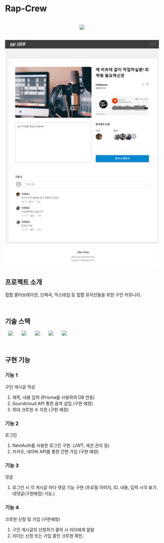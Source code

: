 # Rap-Crew

<p align="center">
  <br>
  <img src="./public/images/full_screen.png">
  <br>
</p>


<p align="center">
  <br>
  <img src="./public/images/full_screen2.png">
  <br>
</p>





## 프로젝트 소개

<p align="justify">
힙합 콜라보레이션, 단체곡, 믹스테잎 등 힙합 뮤지션들을 위한 구인 커뮤니티.
</p>

<!-- <p align="center">
GIF Images
</p> -->

<br>

## 기술 스택
<img src="https://img.shields.io/badge/Next.js-000000?style=flat-square&logo=Next.js&logoColor=white" style="height : 25px; margin-left : 10px; margin-right : 10px;"/></a>&nbsp;
<img src="https://img.shields.io/badge/MUI-007FFF?style=flat-square&logo=MUI&logoColor=white" style="height : 25px; margin-left : 10px; margin-right : 10px;"/></a>&nbsp;
<img src="https://img.shields.io/badge/Prisma-2D3748?style=flat-square&logo=Prisma&logoColor=white" style="height : 25px; margin-left : 10px; margin-right : 10px;"/></a>&nbsp;
<img src="https://img.shields.io/badge/MySQL-4479A1?style=flat-square&logo=MySQL&logoColor=white" style="height : 25px; margin-left : 10px; margin-right : 10px;"/></a>&nbsp;
<img src="https://img.shields.io/badge/NextAuth.js-c433e4?style=flat-square" style="height : 25px; margin-left : 10px; margin-right : 10px;"/></a>&nbsp;

<br>

## 구현 기능

### 기능 1
구인 게시글 작성
  1. 제목, 내용 입력 (Prisma를 사용하여 DB 연동)
  2. Soundcloud API 통한 음악 삽입 (구현 예정)
  3. 최대 크루원 수 지정 (구현 예정)

### 기능 2
로그인
  1. NextAuth를 사용한 로그인 구현. (JWT, 세션 관리 등)
  2. 카카오, 네이버 API를 통한 간편 가입 (구현 예정)

### 기능 3
댓글
  1. 로그인 시 각 게시글 마다 댓글 기능 구현 (프로필 이미지, ID, 내용, 입력 시각 표기. 대댓글(구현예정) 기능.)

### 기능 4
크루원 신청 및 가입 (구현예정)
  1. 구인 게시글의 신청하기 클릭 시 리더에게 알람
  2. 리더는 신청 또는 가입 중인 크루원 확인.

<br>

<!-- ## 배운 점 & 아쉬운 점 -->

<p align="justify">

</p>

<br>
